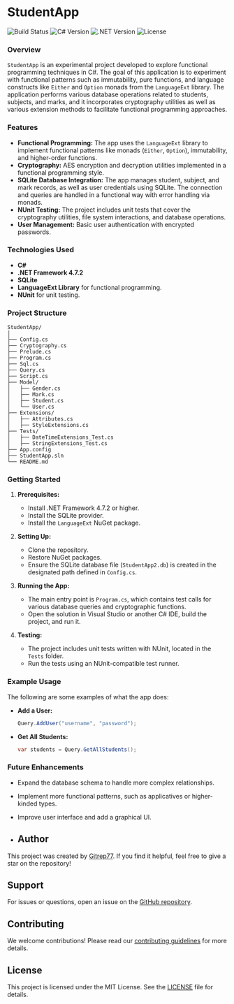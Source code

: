 
# StudentApp

![Build Status](https://img.shields.io/badge/build-passing-brightgreen)
![C# Version](https://img.shields.io/badge/C%23-7.3-blue)
![.NET Version](https://img.shields.io/badge/.NET-4.7.2-blue)
![License](https://img.shields.io/badge/license-MIT-blue)

### Overview
`StudentApp` is an experimental project developed to explore functional programming techniques in C#. The goal of this application is to experiment with functional patterns such as immutability, pure functions, and language constructs like `Either` and `Option` monads from the `LanguageExt` library. The application performs various database operations related to students, subjects, and marks, and it incorporates cryptography utilities as well as various extension methods to facilitate functional programming approaches.

### Features
- **Functional Programming:** The app uses the `LanguageExt` library to implement functional patterns like monads (`Either`, `Option`), immutability, and higher-order functions.
- **Cryptography:** AES encryption and decryption utilities implemented in a functional programming style.
- **SQLite Database Integration:** The app manages student, subject, and mark records, as well as user credentials using SQLite. The connection and queries are handled in a functional way with error handling via monads.
- **NUnit Testing:** The project includes unit tests that cover the cryptography utilities, file system interactions, and database operations.
- **User Management:** Basic user authentication with encrypted passwords.
  
### Technologies Used
- **C#**
- **.NET Framework 4.7.2**
- **SQLite**
- **LanguageExt Library** for functional programming.
- **NUnit** for unit testing.

### Project Structure
```
StudentApp/
│
├── Config.cs
├── Cryptography.cs
├── Prelude.cs
├── Program.cs
├── Sql.cs
├── Query.cs
├── Script.cs
├── Model/
│   ├── Gender.cs
│   ├── Mark.cs
│   ├── Student.cs
│   └── User.cs
├── Extensions/
│   ├── Attributes.cs
│   ├── StyleExtensions.cs
├── Tests/
│   ├── DateTimeExtensions_Test.cs
│   ├── StringExtensions_Test.cs
├── App.config
├── StudentApp.sln
└── README.md
```

### Getting Started

1. **Prerequisites:**
   - Install .NET Framework 4.7.2 or higher.
   - Install the SQLite provider.
   - Install the `LanguageExt` NuGet package.

2. **Setting Up:**
   - Clone the repository.
   - Restore NuGet packages.
   - Ensure the SQLite database file (`StudentApp2.db`) is created in the designated path defined in `Config.cs`.

3. **Running the App:**
   - The main entry point is `Program.cs`, which contains test calls for various database queries and cryptographic functions.
   - Open the solution in Visual Studio or another C# IDE, build the project, and run it.

4. **Testing:**
   - The project includes unit tests written with NUnit, located in the `Tests` folder.
   - Run the tests using an NUnit-compatible test runner.

### Example Usage
The following are some examples of what the app does:
- **Add a User:**
  ```csharp
  Query.AddUser("username", "password");
  ```
- **Get All Students:**
  ```csharp
  var students = Query.GetAllStudents();
  ```

### Future Enhancements
- Expand the database schema to handle more complex relationships.
- Implement more functional patterns, such as applicatives or higher-kinded types.
- Improve user interface and add a graphical UI.

- ## Author

This project was created by [Gitrep77](https://github.com/Gitrep77). If you find it helpful, feel free to give a star on the repository!

## Support

For issues or questions, open an issue on the [GitHub repository](https://github.com/Gitrep77/FunctionalStudentApp/issues).

## Contributing

We welcome contributions! Please read our [contributing guidelines](CONTRIBUTING.md) for more details.

## License

This project is licensed under the MIT License. See the [LICENSE](LICENSE) file for details.

